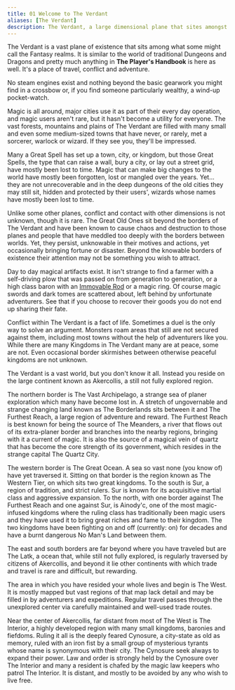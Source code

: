 ```yaml
---
title: 01 Welcome to The Verdant
aliases: [The Verdant]
description: The Verdant, a large dimensional plane that sites amongst many a fantasy realm and just outside the eye of The Old Ones... for now. 
---
```


The Verdant is a vast plane of existence that sits among what some might call the Fantasy realms. It is similar to the world of traditional Dungeons and Dragons and pretty much anything in **The Player's Handbook** is here as well. It's a place of travel, conflict and adventure. 

No steam engines exist and nothing beyond the basic gearwork you might find in a crossbow or, if you find someone particularly wealthy, a wind-up pocket-watch. 

Magic is all around, major cities use it as part of their every day operation, and magic users aren't rare, but it hasn't become a utility for everyone. The vast forests, mountains and plains of The Verdant are filled with many small and even some medium-sized towns that have never, or rarely, met a sorcerer, warlock or wizard. If they see you, they'll be impressed. 

Many a Great Spell has set up a town, city, or kingdom, but those Great Spells, the type that can raise a wall, bury a city, or lay out a street grid, have mostly been lost to time. Magic that can make big changes to the world have mostly been forgotten, lost or mangled over the years. Yet... they are not unrecoverable and in the deep dungeons of the old cities they may still sit, hidden and protected by their users', wizards whose names have mostly been lost to time. 

Unlike some other planes, conflict and contact with other dimensions is not unknown, though it is rare. The Great Old Ones sit beyond the borders of The Verdant and have been known to cause chaos and destruction to those planes and people that have meddled too deeply with the borders between worlds. Yet, they persist, unknowable in their motives and actions, yet occasionally bringing fortune or disaster. Beyond the knowable borders of existence their attention may not be something you wish to attract. 

Day to day magical artifacts exist. It isn't strange to find a farmer with a self-driving plow that was passed on from generation to generation, or a high class baron with an [Immovable Rod](http://dnd5e.wikidot.com/wondrous-items:immovable-rod) or a magic ring. Of course magic swords and dark tomes are scattered about, left behind by unfortunate adventurers. See that if you choose to recover their goods you do not end up sharing their fate. 

Conflict within The Verdant is a fact of life. Sometimes a duel is the only way to solve an argument. Monsters roam areas that still are not secured against them, including most towns without the help of adventurers like you. While there are many Kingdoms in The Verdant many are at peace, some are not. Even occasional border skirmishes between otherwise peaceful kingdoms are not unknown.

The Verdant is a vast world, but you don't know it all. Instead you reside on the large continent known as Akercollis, a still not fully explored region.

The northern border is The Vast Archipelago, a strange sea of planer exploration which many have become lost in. A stretch of ungovernable and strange changing land known as The Borderlands sits between it and The Furthest Reach, a large region of adventure and reward. The Furthest Reach is best known for being the source of The Meanders, a river that flows out of its extra-planer border and branches into the nearby regions, bringing with it a current of magic. It is also the source of a magical vein of quartz that has become the core strength of its government, which resides in the strange capital The Quartz City. 

The western border is The Great Ocean. A sea so vast none (you know of) have yet traversed it. Sitting on that border is the region known as The Western Tier, on which sits two great kingdoms. To the south is Sur, a region of tradition, and strict rulers. Sur is known for its acquisitive martial class and aggressive expansion. To the north, with one border against The Furthest Reach and one against Sur, is Ainody'c, one of the most magic-infused kingdoms where the ruling class has traditionally been magic users and they have used it to bring great riches and fame to their kingdom. The two kingdoms have been fighting on and off (currently: on) for decades and have a burnt dangerous No Man's Land between them. 

The east and south borders are far beyond where you have traveled but are The Latk, a ocean that, while still not fully explored, is regularly traversed by citizens of Akercollis, and beyond it lie other continents with which trade and travel is rare and difficult, but rewarding. 

The area in which you have resided your whole lives and begin is The West. It is mostly mapped but vast regions of that map lack detail and may be filled in by adventurers and expeditions. Regular travel passes through the unexplored center via carefully maintained and well-used trade routes. 

Near the center of Akercollis, far distant from most of The West is The Interior, a highly developed region with many small kingdoms, baronies and fiefdoms. Ruling it all is the deeply feared Cynosure, a city-state as old as memory, ruled with an iron fist by a small group of mysterious tyrants whose name is synonymous with their city. The Cynosure seek always to expand their power. Law and order is strongly held by the Cynosure over The Interior and many a resident is chafed by the magic law keepers who patrol The Interior. It is distant, and mostly to be avoided by any who wish to live free.